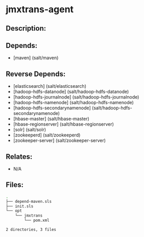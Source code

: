 # jmxtrans-agent

## Description:



## Depends:

  -  [maven] (salt/maven)

## Reverse Depends:

  -  [elasticsearch] (salt/elasticsearch)
  -  [hadoop-hdfs-datanode] (salt/hadoop-hdfs-datanode)
  -  [hadoop-hdfs-journalnode] (salt/hadoop-hdfs-journalnode)
  -  [hadoop-hdfs-namenode] (salt/hadoop-hdfs-namenode)
  -  [hadoop-hdfs-secondarynamenode] (salt/hadoop-hdfs-secondarynamenode)
  -  [hbase-master] (salt/hbase-master)
  -  [hbase-regionserver] (salt/hbase-regionserver)
  -  [solr] (salt/solr)
  -  [zookeeperd] (salt/zookeeperd)
  -  [zookeeper-server] (salt/zookeeper-server)

## Relates:

  -  N/A

## Files:

```bash
.
├── depend-maven.sls
├── init.sls
└── opt
    └── jmxtrans
        └── pom.xml

2 directories, 3 files
```

